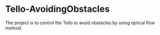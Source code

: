 # Tello-AvoidingObstacles
The project is to control the Tello to avoid obstacles by using optical flow method.
